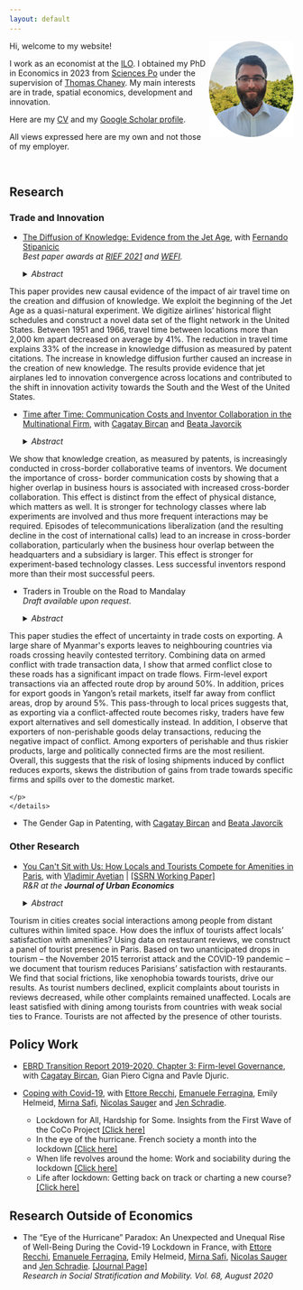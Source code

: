 ```yaml
---
layout: default
---
```


<img src="/images/pic_website.png" style="float:right;width:150px;height:170px;">

Hi, welcome to my website! 

I work as an economist at the [ILO](https://www.ilo.org/global/lang--en/index.htm). I obtained my PhD in Economics in 2023 from [Sciences Po](https://www.sciencespo.fr/department-economics/en) under the supervision of [Thomas Chaney](https://sites.google.com/site/thomaschaney/home?authuser=0). My main interests are in trade, spatial economics, development and innovation. 

Here are my [CV](CV_Pauly.pdf) and my [Google Scholar profile](https://scholar.google.com/citations?user=AG-9fPYAAAAJ&hl=fr).

All views expressed here are my own and not those of my employer.

&nbsp;

## Research

### Trade and Innovation

- [The Diffusion of Knowledge: Evidence from the Jet Age](https://fernandostipanicic.github.io/files/jmp.pdf), with [Fernando Stipanicic](https://fernandostipanicic.github.io/)\
	_Best paper awards at [RIEF 2021](https://sites.google.com/site/riefnetwork) and [WEFI](https://www.workshop-efi.com/student-workshop)._
	

    <details><summary> <i>Abstract</i> </summary>
    <p align="justify">
This paper provides new causal evidence of the impact of air travel time on the
creation and diffusion of knowledge. We exploit the beginning of the Jet Age as
a quasi-natural experiment. We digitize airlines’ historical flight schedules and
construct a novel data set of the flight network in the United States. Between
1951 and 1966, travel time between locations more than 2,000 km apart decreased
on average by 41%. The reduction in travel time explains 33% of the increase in
knowledge diffusion as measured by patent citations. The increase in knowledge
diffusion further caused an increase in the creation of new knowledge. The results
provide evidence that jet airplanes led to innovation convergence across locations
and contributed to the shift in innovation activity towards the South and the West
of the United States.    </p>
    </details>


- [Time after Time: Communication Costs and Inventor Collaboration in the Multinational Firm](https://users.ox.ac.uk/~econ0247/Telecom.pdf), with [Cagatay Bircan](http://cagataybircan.com/) and [Beata Javorcik](http://users.ox.ac.uk/~econ0247/)

    <details><summary> <i>Abstract</i> </summary>
    <p align="justify">
We show that knowledge creation, as measured by patents, is increasingly conducted in
cross-border collaborative teams of inventors. We document the importance of cross-
border communication costs by showing that a higher overlap in business hours is
associated with increased cross-border collaboration. This effect is distinct from the
effect of physical distance, which matters as well. It is stronger for technology classes
where lab experiments are involved and thus more frequent interactions may be required. 
Episodes of telecommunications liberalization (and the resulting decline in the
cost of international calls) lead to an increase in cross-border collaboration, particularly 
when the business hour overlap between the headquarters and a subsidiary is
larger. This effect is stronger for experiment-based technology classes. Less successful
inventors respond more than their most successful peers.
    </p>
    </details>




- Traders in Trouble on the Road to Mandalay\
	_Draft available upon request._
	
    <details><summary> <i>Abstract</i> </summary>
    <p align="justify">
This paper studies the effect of uncertainty in trade costs on exporting. A large share of Myanmar's 
exports leaves to neighbouring countries via roads crossing heavily contested territory. 
Combining data on armed conflict with trade transaction data, I show that armed conflict close to
these roads has a significant impact on trade flows. Firm-level export transactions via an affected route
drop by around 50%. In addition, prices for export goods in Yangon’s retail markets, itself far away from conflict areas, drop by around 5%. 
This pass-through to local prices suggests that, as exporting via a conflict-affected route becomes risky, 
traders have few export alternatives and sell domestically instead. In addition, I observe that exporters
of non-perishable goods delay transactions, reducing the negative impact of conflict.
Among exporters of perishable and thus riskier products, large and politically connected firms
are the most resilient. Overall, this suggests that the risk of losing shipments induced by conflict reduces exports, skews the distribution of gains from trade towards specific firms and spills over to the domestic market.

    </p>
    </details>

- The Gender Gap in Patenting, with [Cagatay Bircan](http://cagataybircan.com/) and [Beata Javorcik](http://users.ox.ac.uk/~econ0247/)

### Other Research

- [You Can't Sit with Us: How Locals and Tourists Compete for Amenities in Paris](tourism.pdf), with [Vladimir Avetian](https://vladimir-avetian.github.io/) | [[SSRN Working Paper]](https://papers.ssrn.com/sol3/papers.cfm?abstract_id=4585524)\
	_R&R at the **Journal of Urban Economics**_


    <details><summary> <i>Abstract</i> </summary>
    <p align="justify">
Tourism in cities creates social interactions among people from distant cultures within limited space. How does the influx of tourists affect locals’ satisfaction with amenities? Using data on restaurant reviews, we construct a panel of tourist presence in Paris. Based on two unanticipated drops in tourism – the November 2015 terrorist attack and the COVID-19 pandemic – we document that tourism reduces Parisians’ satisfaction with restaurants. We find that social frictions, like xenophobia towards tourists, drive our results. As tourist numbers declined, explicit complaints about tourists in reviews decreased, while other complaints remained unaffected. Locals are least satisfied with dining among tourists from countries with weak social ties to France. Tourists are not affected by the presence of other tourists. 
    </p>
    </details>


    
## Policy Work

- [EBRD Transition Report 2019-2020, Chapter 3: Firm-level Governance](https://2019.tr-ebrd.com/firm-level-governance/), with [Cagatay Bircan](http://cagataybircan.com/), Gian  Piero  Cigna  and  Pavle Djuric.

- [Coping with Covid-19](https://www.sciencespo.fr/osc/en/node/2232.html), with [Ettore Recchi](http://www.ettorerecchi.eu/cms2/index.php?lang=en), [Emanuele Ferragina](https://www.sciencespo.fr/osc/fr/node/1459.html), Emily Helmeid, [Mirna Safi](https://www.sciencespo.fr/osc/en/node/1156.html), [Nicolas Sauger](https://www.sciencespo.fr/liepp/en/users/nicolassauger.html) and [Jen Schradie](http://schradie.com/). 
     - Lockdown for All, Hardship for Some. Insights from the First Wave of the CoCo Project [[Click here]](https://zenodo.org/record/3757870)
     - In the eye of the hurricane. French society a month into the lockdown [[Click here]](https://zenodo.org/record/3783990)
     - When life revolves around the home: Work and sociability during the lockdown [[Click here]](https://zenodo.org/record/3839312)
     - Life after lockdown: Getting back on track or charting a new course? [[Click here]](https://zenodo.org/record/3897226)


## Research Outside of Economics

- The “Eye of the Hurricane” Paradox: An Unexpected and Unequal Rise of Well-Being During the Covid-19 Lockdown in France, with [Ettore Recchi](http://www.ettorerecchi.eu/cms2/index.php?lang=en), [Emanuele Ferragina](https://www.sciencespo.fr/osc/fr/node/1459.html), Emily Helmeid, [Mirna Safi](https://www.sciencespo.fr/osc/en/node/1156.html), [Nicolas Sauger](https://www.sciencespo.fr/liepp/en/users/nicolassauger.html) and [Jen Schradie](http://schradie.com/). [[Journal Page]](https://www.sciencedirect.com/science/article/pii/S0276562420300445?via%3Dihub)  
*Research in Social Stratification and Mobility. Vol. 68, August 2020*

&nbsp;



